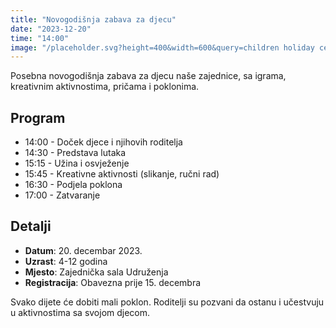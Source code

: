 ```yaml
---
title: "Novogodišnja zabava za djecu"
date: "2023-12-20"
time: "14:00"
image: "/placeholder.svg?height=400&width=600&query=children holiday celebration"
---
```


Posebna novogodišnja zabava za djecu naše zajednice, sa igrama, kreativnim aktivnostima, pričama i poklonima.

## Program

- 14:00 - Doček djece i njihovih roditelja
- 14:30 - Predstava lutaka
- 15:15 - Užina i osvježenje
- 15:45 - Kreativne aktivnosti (slikanje, ručni rad)
- 16:30 - Podjela poklona
- 17:00 - Zatvaranje

## Detalji

- **Datum**: 20. decembar 2023.
- **Uzrast**: 4-12 godina
- **Mjesto**: Zajednička sala Udruženja
- **Registracija**: Obavezna prije 15. decembra

Svako dijete će dobiti mali poklon. Roditelji su pozvani da ostanu i učestvuju u aktivnostima sa svojom djecom.

